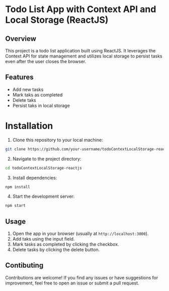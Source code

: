 # Todo List App with Context API and Local Storage (ReactJS)

## Overview

This project is a todo list application built using ReactJS. It leverages the Context API for state management and utilizes local storage to persist tasks even after the user closes the browser.

## Features

- Add new tasks
- Mark taks as completed
- Delete taks
- Persist taks in local storage

# Installation  

1. Clone this repository to your local machine:

```bash
git clone https://github.com/your-username/todoContextLocalStorage-reactjs.git
```

2. Navigate to the project directory:

```bash
cd todoContextLocalStorage-reactjs
```

3. Install dependencies:

```bash
npm install
```

4. Start the development server:

```bash
npm start
```

## Usage

1. Open the app in your browser (usually at ```http://localhost:3000```).
2. Add taks using the input field.
3. Mark tasks as completed by clicking the checkbox.
4. Delete tasks by clicking the delete button.

## Contibuting

Contributions are welcome! If you find any issues or have suggestions for improvement, feel free to open an issue or submit a pull request.